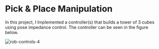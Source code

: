 # Pick & Place Manipulation

In this project, I Implemented a controller(s) that builds a tower of 3 cubes using pose impedance control. The controller can be seen in the figure below.

![rob-controls-4](https://github.com/omarrayyann/pick-and-place-franke/assets/77675540/f7c700f7-35f6-4855-8ade-2e9af4b3f6cc)
